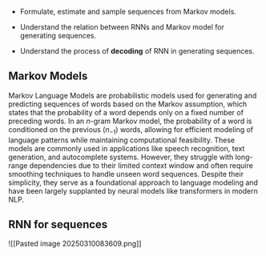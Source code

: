 - Formulate, estimate and sample sequences from Markov models.
    
- Understand the relation between RNNs and Markov model for generating sequences.
    
- Understand the process of **decoding** of RNN in generating sequences.

## Markov Models

Markov Language Models are probabilistic models used for generating and predicting sequences of words based on the Markov assumption, which states that the probability of a word depends only on a fixed number of preceding words. In an _n_-gram Markov model, the probability of a word is conditioned on the previous ($n_{-1}$) words, allowing for efficient modeling of language patterns while maintaining computational feasibility. These models are commonly used in applications like speech recognition, text generation, and autocomplete systems. However, they struggle with long-range dependencies due to their limited context window and often require smoothing techniques to handle unseen word sequences. Despite their simplicity, they serve as a foundational approach to language modeling and have been largely supplanted by neural models like transformers in modern NLP.

## RNN for sequences
![[Pasted image 20250310083609.png]]



